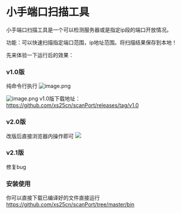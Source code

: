 # 小手端口扫描工具
 小手端口扫描工具是一个可以检测服务器或是指定ip段的端口开放情况。

功能：可以快速扫描指定端口范围，ip地址范围。将扫描结果保存到本地！

先来体验一下运行后的效果：

### v1.0版
纯命令行执行
![image.png](https://upload-images.jianshu.io/upload_images/19018717-e8826aa18d92aa57.png?imageMogr2/auto-orient/strip%7CimageView2/2/w/1240)

![image.png](https://upload-images.jianshu.io/upload_images/19018717-f62194125b0a4a5b.png?imageMogr2/auto-orient/strip%7CimageView2/2/w/1240)
v1.0版下载地址：https://github.com/xs25cn/scanPort/releases/tag/v1.0


### v2.0版
改版后直接浏览器内操作即可
![](https://tva1.sinaimg.cn/large/008i3skNly1gt4rg43sqgj30iq0h7aay.jpg)

### v2.1版 
修复bug

### 安装使用
你可以直接下载已编译好的文件直接运行
https://github.com/xs25cn/scanPort/tree/master/bin


